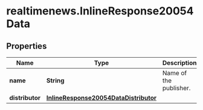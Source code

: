 # realtimenews.InlineResponse20054Data

## Properties

Name | Type | Description | Notes
------------ | ------------- | ------------- | -------------
**name** | **String** | Name of the publisher. | [optional] 
**distributor** | [**InlineResponse20054DataDistributor**](InlineResponse20054DataDistributor.md) |  | [optional] 


